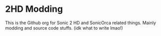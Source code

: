 # 2HD Modding

This is the Github org for Sonic 2 HD and SonicOrca related things. Mainly modding and source code stuffs. (idk what to write lmao!)

